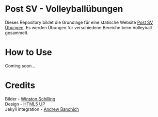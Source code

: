 # Post SV - Volleyballübungen

Dieses Repository bildet die Grundlage für eine statische Website [Post SV Übungen](https://paul-franitza.github.io/post-sv_uebungen/). Es werden Übungen für verschiedene Bereiche beim Volleyball gesammelt.

# How to Use

Coming soon...

# Credits

Bilder - [Winston Schilling](https://www.instagram.com/notsniwgnillisch)  
Design - [HTML5 UP](https://html5up.net)  
Jekyll integration - [Andrew Banchich](https://github.com/andrewbanchich)  